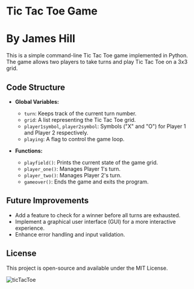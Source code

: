 # Tic Tac Toe Game
# By James Hill

This is a simple command-line Tic Tac Toe game implemented in Python. The game allows two players to take turns and play Tic Tac Toe on a 3x3 grid.

## Code Structure

- **Global Variables:**
  - `turn`: Keeps track of the current turn number.
  - `grid`: A list representing the Tic Tac Toe grid.
  - `player1symbol`, `player2symbol`: Symbols ("X" and "O") for Player 1 and Player 2 respectively.
  - `playing`: A flag to control the game loop.

- **Functions:**
  - `playfield()`: Prints the current state of the game grid.
  - `player_one()`: Manages Player 1's turn.
  - `player_two()`: Manages Player 2's turn.
  - `gameover()`: Ends the game and exits the program.

## Future Improvements

- Add a feature to check for a winner before all turns are exhausted.
- Implement a graphical user interface (GUI) for a more interactive experience.
- Enhance error handling and input validation.

## License

This project is open-source and available under the MIT License.


![ticTacToe](https://user-images.githubusercontent.com/60713038/204061583-a5dcab35-99a2-41d3-ab7c-f98caff4d168.png)
